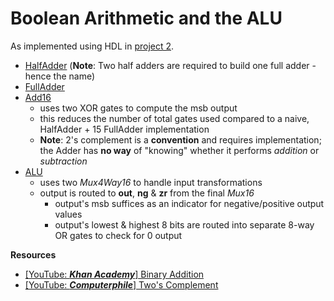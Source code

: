 # Boolean Arithmetic and the ALU
As implemented using HDL in [project 2](../projects/02/).

* [HalfAdder](../diagrams/halfadder.png) (**Note**: Two half adders are required to build one full adder - hence the name)
* [FullAdder](../diagrams/fulladder.png)
* [Add16](../diagrams/add16.png)
    * uses two XOR gates to compute the msb output
    * this reduces the number of total gates used compared to a naive, HalfAdder + 15 FullAdder implementation
    * **Note**: 2's complement is a **convention** and requires implementation; the Adder has **no way** of "knowing" whether it performs *addition* or *subtraction*
* [ALU](../diagrams/alu.png)
    * uses two *Mux4Way16* to handle input transformations
    * output is routed to **out**, **ng** & **zr** from the final *Mux16*
        * output's msb suffices as an indicator for negative/positive output values
        * output's lowest & highest 8 bits are routed into separate 8-way OR gates to check for 0 output

**Resources**
* [[YouTube: ***Khan Academy***] Binary Addition](https://www.youtube.com/watch?v=RgklPQ8rbkg&ab_channel=KhanAcademy)
* [[YouTube: ***Computerphile***] Two's Complement](https://www.youtube.com/watch?v=lKTsv6iVxV4&ab_channel=Computerphile)